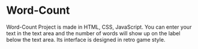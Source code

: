 # Word-Count
Word-Count Project is made in HTML, CSS, JavaScript. You can enter your text in the text area and the number of words will show up on the label below the text area. Its interface is designed in retro game style.
